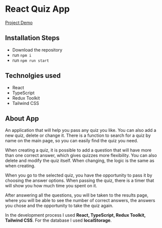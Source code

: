 # React Quiz App

[Project Demo](https://dimarogkov.github.io/react-quiz/)

## Installation Steps

-   Download the repository
-   run `npm i`
-   run `npm run start`

## Technolgies used

-   React
-   TypeScript
-   Redux Toolkit
-   Tailwind CSS

## About App

An application that will help you pass any quiz you like. You can also add a new quiz, delete or change it. There is a function to search for a quiz by name on the main page, so you can easily find the quiz you need.

When creating a quiz, it is possible to add a question that will have more than one correct answer, which gives quizzes more flexibility. You can also delete and modify the quiz itself. When changing, the logic is the same as when creating.

When you go to the selected quiz, you have the opportunity to pass it by choosing the answer options. When passing the quiz, there is a timer that will show you how much time you spent on it.

After answering all the questions, you will be taken to the results page, where you will be able to see the number of correct answers, the answers you chose and the opportunity to take the quiz again.

In the development process I used **React, TypeScript, Redux Toolkit, Tailwind CSS**. For the database I used **localStorage**.
